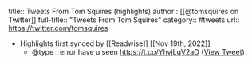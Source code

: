 title:: Tweets From Tom Squires (highlights)
author:: [[@tomsquires on Twitter]]
full-title:: "Tweets From Tom Squires"
category:: #tweets
url:: https://twitter.com/tomsquires

- Highlights first synced by [[Readwise]] [[Nov 19th, 2022]]
	- @type__error have u seen https://t.co/YhvjLqV2aO ([View Tweet](https://twitter.com/tomsquires/status/1472281584384593931))